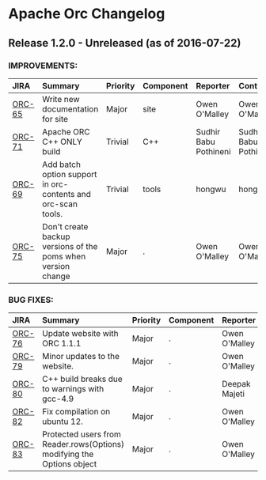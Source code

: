 
<!---
# Licensed to the Apache Software Foundation (ASF) under one
# or more contributor license agreements.  See the NOTICE file
# distributed with this work for additional information
# regarding copyright ownership.  The ASF licenses this file
# to you under the Apache License, Version 2.0 (the
# "License"); you may not use this file except in compliance
# with the License.  You may obtain a copy of the License at
#
#     http://www.apache.org/licenses/LICENSE-2.0
#
# Unless required by applicable law or agreed to in writing, software
# distributed under the License is distributed on an "AS IS" BASIS,
# WITHOUT WARRANTIES OR CONDITIONS OF ANY KIND, either express or implied.
# See the License for the specific language governing permissions and
# limitations under the License.
-->
# Apache Orc Changelog

## Release 1.2.0 - Unreleased (as of 2016-07-22)



### IMPROVEMENTS:

| JIRA | Summary | Priority | Component | Reporter | Contributor |
|:---- |:---- | :--- |:---- |:---- |:---- |
| [ORC-65](https://issues.apache.org/jira/browse/ORC-65) | Write new documentation for site |  Major | site | Owen O'Malley | Owen O'Malley |
| [ORC-71](https://issues.apache.org/jira/browse/ORC-71) | Apache ORC C++ ONLY build |  Trivial | C++ | Sudhir Babu Pothineni | Sudhir Babu Pothineni |
| [ORC-69](https://issues.apache.org/jira/browse/ORC-69) | Add batch option support in orc-contents and orc-scan tools. |  Trivial | tools | hongwu | hongwu |
| [ORC-75](https://issues.apache.org/jira/browse/ORC-75) | Don't create backup versions of the poms when version change |  Major | . | Owen O'Malley | Owen O'Malley |


### BUG FIXES:

| JIRA | Summary | Priority | Component | Reporter | Contributor |
|:---- |:---- | :--- |:---- |:---- |:---- |
| [ORC-76](https://issues.apache.org/jira/browse/ORC-76) | Update website with ORC 1.1.1 |  Major | . | Owen O'Malley | Owen O'Malley |
| [ORC-79](https://issues.apache.org/jira/browse/ORC-79) | Minor updates to the website. |  Major | . | Owen O'Malley | Owen O'Malley |
| [ORC-80](https://issues.apache.org/jira/browse/ORC-80) | C++ build breaks due to warnings with gcc-4.9 |  Major | . | Deepak Majeti | Deepak Majeti |
| [ORC-82](https://issues.apache.org/jira/browse/ORC-82) | Fix compilation on ubuntu 12. |  Major | . | Owen O'Malley | Owen O'Malley |
| [ORC-83](https://issues.apache.org/jira/browse/ORC-83) | Protected users from Reader.rows(Options) modifying the Options object |  Major | . | Owen O'Malley | Owen O'Malley |


